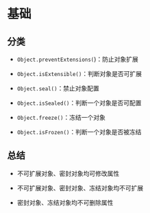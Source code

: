 # 基础

## 分类

+ `Object.preventExtensions(`)：防止对象扩展
+ `Object.isExtensible()`：判断对象是否可扩展

+ `Object.seal()`：禁止对象配置
+ `Object.isSealed()`：判断一个对象是否可配置

+ `Object.freeze()`：冻结一个对象
+ `Object.isFrozen()`：判断一个对象是否被冻结

## 总结

+ 不可扩展对象、密封对象均可修改属性

+ 不可扩展对象、密封对象、冻结对象均不可扩展

+ 密封对象、冻结对象均不可删除属性

